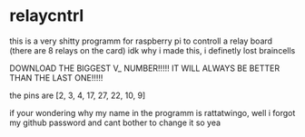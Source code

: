 # relaycntrl


this is a very shitty programm for raspberry pi to controll a relay board (there are 8 relays on the card)
idk why i made this, i definetly lost braincells

DOWNLOAD THE BIGGEST V_ NUMBER!!!!! IT WILL ALWAYS BE BETTER THAN THE LAST ONE!!!!!

the pins are [2, 3, 4, 17, 27, 22, 10, 9]

if your wondering why my name in the programm is rattatwingo, well i forgot my github password and cant bother to change it so yea
